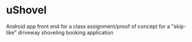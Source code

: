 # uShovel

Android app front end for a class assignment/proof of concept for a "skip-like" driveway shoveling booking application
